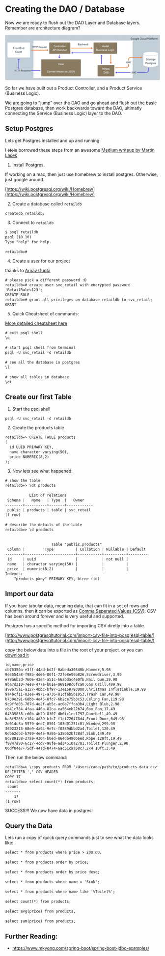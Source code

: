 # Creating the DAO / Database

Now we are ready to flush out the DAO Layer and Database layers.  Remember are architecture diagram?

![](12-backend-layers.png)


So far we have built out a Product Controller, and a Product Service (Business Logic). 

We are going to "jump" over the DAO and go ahead and flush out the basic Postgres database, then work backwards toward the DAO, ultimatly connecting the Service (Business Logic) layer to the DAO. 

## Setup Postgres

Lets get Postgres installed and up and running:

I ~~stole~~ borrowed these steps from an awesome [Medium writeup by Martin Lasek](https://medium.com/@martinlasek/tutorial-how-to-use-postgresql-88cddc858d9f)


1. Install Postgres.

If working on a mac, then just use homebrew to install postgres. Otherwise, just google around. 

[https://wiki.postgresql.org/wiki/Homebrew](https://wiki.postgresql.org/wiki/Homebrew)


2. Create a database called `retaildb`

```
createdb retaildb;
```

3. Connect to `retaildb`
```
$ psql retaildb
psql (10.10)
Type "help" for help.

retaildb=# 
```

4. Create a user for our project 

thanks to [Arnav Gupta](https://medium.com/coding-blocks/creating-user-database-and-adding-access-on-postgresql-8bfcd2f4a91e)

```
# please pick a different password :D 
retaildb=# create user svc_retail with encrypted password 'RetailRules123';
CREATE ROLE
retaildb=# grant all privileges on database retaildb to svc_retail;
GRANT
```

5. Quick Cheatsheet of commands:

[More detailed cheatsheet here](http://www.postgresqltutorial.com/postgresql-cheat-sheet/)

```
# exit psql shell
\q

# start psql shell from terminal
psql -U svc_retail -d retaildb

# see all the database in postgres
\l

# show all tables in database
\dt
```

## Create our first Table




1. Start the psql shell 

```
psql -U svc_retail -d retaildb
```

2. Create the products table


```
retaildb=> CREATE TABLE products
(
  id UUID PRIMARY KEY,
  name character varying(50),
  price NUMERIC(8,2)
);
```

3. Now lets see what happened:

```
# show the table
retaildb=> \dt products

           List of relations
 Schema |   Name   | Type  |   Owner    
--------+----------+-------+------------
 public | products | table | svc_retail
(1 row)

# describe the details of the table
retaildb=> \d products


                     Table "public.products"
 Column |         Type          | Collation | Nullable | Default 
--------+-----------------------+-----------+----------+---------
 id     | uuid                  |           | not null | 
 name   | character varying(50) |           |          | 
 price  | numeric(8,2)          |           |          | 
Indexes:
    "products_pkey" PRIMARY KEY, btree (id)

```

## Import our data

If you have tabular data, meaning data, that can fit in a set of rows and columns, then it can be exported as [Comma Seperated Values (CSV)](https://en.wikipedia.org/wiki/Comma-separated_values).  CSV has been around forever and is very useful and supported. 

Postgres has a specific method for importing CSV diretly into a table. 

[http://www.postgresqltutorial.com/import-csv-file-into-posgresql-table/](http://www.postgresqltutorial.com/import-csv-file-into-posgresql-table/)

copy the below data into a file in the root of your project. 
or you can [download it](products-data.csv)

```
id,name,price
cb76350a-e3ff-44ad-bd2f-0abeda30340b,Hammer,5.98
9e3554a8-f98b-4d66-80f1-72fe8e96b826,Screwdriver,3.99
e78a6b2d-760e-42e4-a51c-66abdac4e0fb,Nail Gun,29.98
9ba7d210-7ee8-477e-b01e-069198c6fca0,Gas Grill,499.98
a99675a1-a127-4bbc-bf97-13e169793000,Christmas Inflatiable,19.99
9a4bcf11-02ee-4971-a736-81cfab5b1053,Trash Can,49.98
b730e391-68bb-4e45-8fc7-6b2ce75b3c53,Celing Fan,119.98
9c9ffd03-707d-4e2f-ab5c-ac0e7ffca3b4,Light Blub,2.98
cb41c784-4faa-440a-82ca-ea564eb22b74,Box Fan,17.49
04339838-cd0b-4b29-8307-db0fc1ec1797,Doorbell,49.49
ba3f9263-e104-4d89-bfc7-f1cf726478d4,Front Door,649.98
2d014c5a-5570-4ee7-8501-103d01251c01,Window,299.98
36923213-68e9-4a94-9e7c-f0389dbbd2a4,Toilet,120.49
0db62db3-b799-4e4e-9a86-a38b62bf38df,Sink,149.49
8d789158-27a9-4304-b0ed-864db490b6ed,Rope 120ft,19.49
f9847a80-6c27-4cd7-98fe-ad34510a2781,Toilet Plunger,2.98
06df04e7-75df-44ad-8474-6ac51caa50c7,2x4 10ft,3.49
```

Then run the below command:

```
retaildb=> \copy products FROM '/Users/cade/path/to/products-data.csv' DELIMITER ',' CSV HEADER
COPY 17
retaildb=> select count(*) from products;
 count 
-------
    17
(1 row)
```

SUCCESS!!! We now have data in postgres! 


## Query the Data

Lets run a copy of quick query commands just to see what the data looks like:

```
select * from products where price > 200.00;

select * from products order by price;

select * from products order by price desc;

select * from products where name = 'Sink';

select * from products where name like '%Toilet%';

select count(*) from products;

select avg(price) from products;

select sum(price) from products;

```




## Further Reading:

* https://www.mkyong.com/spring-boot/spring-boot-jdbc-examples/